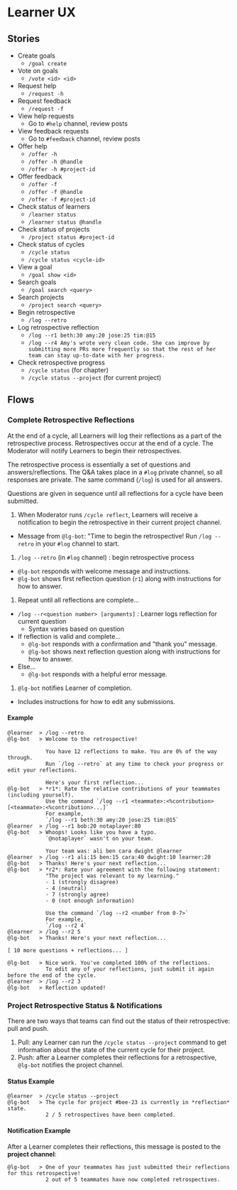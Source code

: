 # Learner UX

## Stories

- Create goals
  - `/goal create`
- Vote on goals
  - `/vote <id> <id>`
- Request help
  - `/request -h`
- Request feedback
  - `/request -f`
- View help requests
  - Go to `#help` channel, review posts
- View feedback requests
  - Go to `#feedback` channel, review posts
- Offer help
  - `/offer -h`
  - `/offer -h @handle`
  - `/offer -h #project-id`
- Offer feedback
  - `/offer -f`
  - `/offer -f @handle`
  - `/offer -f #project-id`
- Check status of learners
  - `/learner status`
  - `/learner status @handle`
- Check status of projects
  - `/project status #project-id`
- Check status of cycles
  - `/cycle status`
  - `/cycle status <cycle-id>`
- View a goal
  - `/goal show <id>`
- Search goals
  - `/goal search <query>`
- Search projects
  - `/project search <query>`
- Begin retrospective
  - `/log --retro`
- Log retrospective reflection
  - `/log --r1 beth:30 amy:20 jose:25 tim:@15`
  - `/log --r4 Amy's wrote very clean code. She can improve by submitting more PRs more frequently so that the rest of her team can stay up-to-date with her progress.`
- Check retrospective progress
  - `/cycle status` (for chapter)
  - `/cycle status --project` (for current project)

## Flows

### Complete Retrospective Reflections

At the end of a cycle, all Learners will log their reflections as a part of the retrospective process. Retrospectives occur at the end of a cycle. The Moderator will notify Learners to begin their retrospectives.

The retrospective process is essentially a set of questions and answers/reflections. The Q&A takes place in a `#log` private channel, so all responses are private. The same command (`/log`) is used for all answers.

Questions are given in sequence until all reflections for a cycle have been submitted.

1. When Moderator runs `/cycle reflect`, Learners will receive a notification to begin the retrospective in their current project channel.
  - Message from `@lg-bot`: "Time to begin the retrospective! Run `/log --retro` in your `#log` channel to start.
1. `/log --retro` (in `#log` channel) : begin retrospective process
  - `@lg-bot` responds with welcome message and instructions.
  - `@lg-bot` shows first reflection question (`r1`) along with instructions for how to answer.
1. Repeat until all reflections are complete...
  - `/log --r<question number> [arguments]` : Learner logs reflection for current question
    - Syntax varies based on question
  - If reflection is valid and complete...
    - `@lg-bot` responds with a confirmation and "thank you" message.
    - `@lg-bot` shows next reflection question along with instructions for how to answer.
  - Else...
    - `@lg-bot` responds with a helpful error message.
1. `@lg-bot` notifies Learner of completion.
  - Includes instructions for how to edit any submissions.

#### Example

```
@learner  > /log --retro
@lg-bot   > Welcome to the retrospective!

            You have 12 reflections to make. You are 0% of the way through.
            Run `/log --retro` at any time to check your progress or edit your reflections.

            Here's your first reflection...
@lg-bot   > *r1*: Rate the relative contributions of your teammates (including yourself).
            Use the command `/log --r1 <teammate>:<%contribution> [<teammate>:<%contribution>...]`
            For example,
            `/log --r1 beth:30 amy:20 jose:25 tim:@15`
@learner  > /log --r1 bob:20 notaplayer:80
@lg-bot   > Whoops! Looks like you have a typo.
            `@notaplayer` wasn't on your team.

            Your team was: ali ben cara dwight @learner
@learner  > /log --r1 ali:15 ben:15 cara:40 dwight:10 learner:20
@lg-bot   > Thanks! Here's your next reflection...
@lg-bot   > *r2*: Rate your agreement with the following statement:
            "The project was relevant to my learning."
            - 1 (strongly disagree)
            - 4 (neutral)
            - 7 (strongly agree)
            - 0 (not enough information)

            Use the command `/log --r2 <number from 0-7>`
            For example,
            `/log --r2 4`
@learner  > /log --r2 5
@lg-bot   > Thanks! Here's your next reflection...

[ 10 more questions + reflections... ]

@lg-bot   > Nice work. You've completed 100% of the reflections.
            To edit any of your reflections, just submit it again before the end of the cycle.
@learner  > /log --r2 3
@lg-bot   > Reflection updated!
```

### Project Retrospective Status & Notifications

There are two ways that teams can find out the status of their retrospective: pull and push.

1. Pull: any Learner can run the `/cycle status --project` command to get information about the state of the current cycle for their project.
1. Push: after a Learner completes their reflections for a retrospective, `@lg-bot` notifies the project channel.

#### Status Example

```
@learner  > /cycle status --project
@lg-bot   > The cycle for project #bee-23 is currently in *reflection* state.
            2 / 5 retrospectives have been completed.
```

#### Notification Example

After a Learner completes their reflections, this message is posted to the **project channel**:

```
@lg-bot   > One of your teammates has just submitted their reflections for this retrospective!
            2 out of 5 teammates have now completed retrospectives.
```
